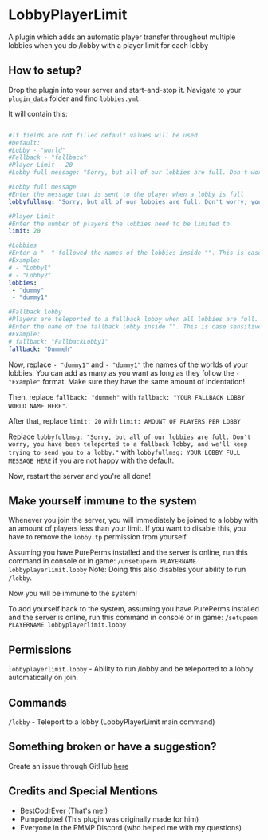 # LobbyPlayerLimit
A plugin which adds an automatic player transfer throughout multiple lobbies when you do /lobby with a player limit for each lobby

## How to setup?
Drop the plugin into your server and start-and-stop it.
Navigate to your `plugin_data` folder and find `lobbies.yml`. 

It will contain this:
```yaml

#If fields are not filled default values will be used.
#Default:
#Lobby - "world"
#Fallback - "fallback"
#Player Limit - 20
#Lobby full message: "Sorry, but all of our lobbies are full. Don't worry, you have been teleported to a fallback lobby, and we'll keep trying to send you to a lobby."

#Lobby full message
#Enter the message that is sent to the player when a lobby is full
lobbyfullmsg: "Sorry, but all of our lobbies are full. Don't worry, you have been teleported to a fallback lobby, and we'll keep trying to send you to a lobby."

#Player Limit
#Enter the number of players the lobbies need to be limited to.
limit: 20

#Lobbies
#Enter a "- " followed the names of the lobbies inside "". This is case sensitive!
#Example:
# - "Lobby1"
# - "Lobby2"
lobbies:
 - "dummy"
 - "dummy1"

#Fallback lobby
#Players are teleported to a fallback lobby when all lobbies are full. They will be teleported to a lobby once that lobby has enough space.
#Enter the name of the fallback lobby inside "". This is case sensitive!
#Example:
# fallback: "FallbackLobby1"
fallback: "Dummeh"
```
Now, replace `- "dummy1"` and `- "dummy1"` the names of the worlds of your lobbies. You can add as many as you want as long as they follow the `- "Example"` format. Make sure they have the same amount of indentation!

Then, replace `fallback: "dummeh"` with `fallback: "YOUR FALLBACK LOBBY WORLD NAME HERE"`. 

After that, replace `limit: 20` with `limit: AMOUNT OF PLAYERS PER LOBBY`

Replace `lobbyfullmsg: "Sorry, but all of our lobbies are full. Don't worry, you have been teleported to a fallback lobby, and we'll keep trying to send you to a lobby."` with `lobbyfullmsg: YOUR LOBBY FULL MESSAGE HERE` if you are not happy with the default.

Now, restart the server and you're all done!

## Make yourself immune to the system
Whenever you join the server, you will immediately be joined to a lobby with an amount of players less than your limit. If you want to disable this, you have to remove the `lobby.tp` permission from yourself. 

Assuming you have PurePerms installed and the server is online, run this command in console or in game:
`/unsetuperm PLAYERNAME lobbyplayerlimit.lobby`
Note: Doing this also disables your ability to run `/lobby`.

Now you will be immune to the system!

To add yourself back to the system, assuming you have PurePerms installed and the server is online, run this command in console or in game:
`/setupeem PLAYERNAME lobbyplayerlimit.lobby`

## Permissions

`lobbyplayerlimit.lobby` - Ability to run /lobby and be teleported to a lobby automatically on join.

## Commands

`/lobby` - Teleport to a lobby (LobbyPlayerLimit main command)

## Something broken or have a suggestion?
Create an issue through GitHub [here](https://github.com/BestCodrEver/LobbyPlayerLimit/issues/new)

## Credits and Special Mentions
- BestCodrEver (That's me!)
- Pumpedpixel (This plugin was originally made for him)
- Everyone in the PMMP Discord (who helped me with my questions)

